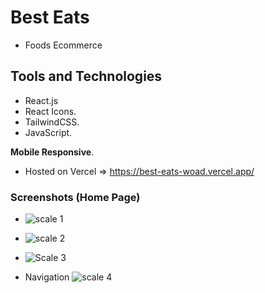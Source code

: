 # Best Eats
* Foods Ecommerce
  
## Tools and Technologies
 - React.js
 - React Icons.
 - TailwindCSS.
 - JavaScript.
   
**Mobile Responsive**. 
- Hosted on Vercel => https://best-eats-woad.vercel.app/

### Screenshots (Home Page)
 - ![scale 1](https://github.com/kasydev/Best_Eats/assets/125959390/095c34a9-3b24-47b0-9aea-d7dee11ca523)
   
 - ![scale 2](https://github.com/kasydev/Best_Eats/assets/125959390/70982bf5-bcc2-43bb-838b-c33920c87514)
   
 - ![Scale 3](https://github.com/kasydev/Best_Eats/assets/125959390/0c41b0d1-2ff0-47d1-8a90-2596a21a1d86)

 - Navigation
   ![scale 4](https://github.com/kasydev/Best_Eats/assets/125959390/7e11ed33-7747-4740-8fcd-61056836fb84)
